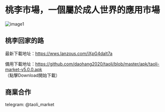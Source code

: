 # 桃李市場，一個屬於成人世界的應用市場

![image1](https://bitbucket.org/daohang2020/daohang2020/downloads/screenshot.jpg)

## 桃李回家的路

最新下載地址：https://wws.lanzous.com/iXpG4dalt7a       

備用下載地址：https://github.com/daohang2020/taoli/blob/master/apk/taoli-market-v5.0.0.apk      
（點擊Download開始下載）


## 商業合作
  
telegram: @taoli_market  
